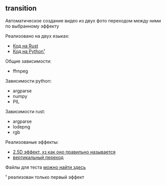 transition
---
Автоматическое создание видео из двух фото переходом между ними по выбранному эффекту

Реализовано на двух языках:
- [Код на Rust](./src/main.rs)
- [Код на Python¹](./src/transition.py)

Общие зависимости:
- ffmpeg

Зависимости python:
- argparse
- numpy
- PIL

Зависимости rust:
- argparse
- lodepng
- rgb

Реализованые эффекты:
- [2.5D эффект, хз как оно правильно называется](https://gfycat.com/coldfavorableflicker)
- [вертикальный переход](https://gfycat.com/silentimaginativegodwit)

Файлы для теста [можно найти здесь](./demo/)

¹ реализован только первый эффект

